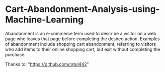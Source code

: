 # Cart-Abandonment-Analysis-using-Machine-Learning

Abandonment is an e-commerce term used to describe a visitor on a web page who leaves that page before completing the desired action. Examples of abandonment include shopping cart abandonment, referring to visitors who add items to their online shopping cart, but exit without completing the purchase.


Thanks to: "https://github.com/ratul442"
